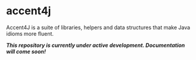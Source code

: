 # accent4j
Accent4J is a suite of libraries, helpers and data structures that make Java idioms more fluent.

_**This repository is currently under active development. Documentation will come soon!**_
